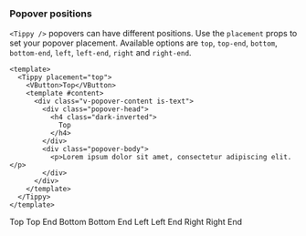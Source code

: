 ### Popover positions

`<Tippy />` popovers can have different positions. Use the `placement` props to
set your popover placement. Available options are `top`, `top-end`, `bottom`,
`bottom-end`, `left`, `left-end`, `right` and `right-end`.

<!--code-->

```vue
<template>
  <Tippy placement="top">
    <VButton>Top</VButton>
    <template #content>
      <div class="v-popover-content is-text">
        <div class="popover-head">
          <h4 class="dark-inverted">
            Top
          </h4>
        </div>
        <div class="popover-body">
          <p>Lorem ipsum dolor sit amet, consectetur adipiscing elit.</p>
        </div>
      </div>
    </template>
  </Tippy>
</template>
```

<!--/code-->

<!--example-->

<div class="buttons">
  <Tippy placement="top">
    <VButton class="mx-1">Top</VButton>
    <template #content>
      <div class="v-popover-content is-text">
          <div class="popover-head">
              <h4 class="dark-inverted">Top</h4>
          </div>
          <div class="popover-body">
              <p>Lorem ipsum dolor sit amet, consectetur adipiscing elit.</p>
          </div>
      </div>
    </template>
  </Tippy>
  <Tippy placement="top-end">
    <VButton class="mx-1">Top End</VButton>
    <template #content>
      <div class="v-popover-content is-text">
          <div class="popover-head">
              <h4 class="dark-inverted">Top End</h4>
          </div>
          <div class="popover-body">
              <p>Lorem ipsum dolor sit amet, consectetur adipiscing elit.</p>
          </div>
      </div>
    </template>
  </Tippy>
  <Tippy placement="bottom">
    <VButton class="mx-1">Bottom</VButton>
    <template #content>
      <div class="v-popover-content is-text">
          <div class="popover-head">
              <h4 class="dark-inverted">Bottom</h4>
          </div>
          <div class="popover-body">
              <p>Lorem ipsum dolor sit amet, consectetur adipiscing elit.</p>
          </div>
      </div>
    </template>
  </Tippy>
  <Tippy placement="bottom-end">
    <VButton class="mx-1">Bottom End</VButton>
    <template #content>
      <div class="v-popover-content is-text">
          <div class="popover-head">
              <h4 class="dark-inverted">Bottom End</h4>
          </div>
          <div class="popover-body">
              <p>Lorem ipsum dolor sit amet, consectetur adipiscing elit.</p>
          </div>
      </div>
    </template>
  </Tippy>
  <Tippy placement="left">
    <VButton class="mx-1">Left</VButton>
    <template #content>
      <div class="v-popover-content is-text">
          <div class="popover-head">
              <h4 class="dark-inverted">Left</h4>
          </div>
          <div class="popover-body">
              <p>Lorem ipsum dolor sit amet, consectetur adipiscing elit.</p>
          </div>
      </div>
    </template>
  </Tippy>
  <Tippy placement="left-end">
    <VButton class="mx-1">Left End</VButton>
    <template #content>
      <div class="v-popover-content is-text">
          <div class="popover-head">
              <h4 class="dark-inverted">Left End</h4>
          </div>
          <div class="popover-body">
              <p>Lorem ipsum dolor sit amet, consectetur adipiscing elit.</p>
          </div>
      </div>
    </template>
  </Tippy>
  <Tippy placement="right">
    <VButton class="mx-1">Right</VButton>
    <template #content>
      <div class="v-popover-content is-text">
          <div class="popover-head">
              <h4 class="dark-inverted">Right</h4>
          </div>
          <div class="popover-body">
              <p>Lorem ipsum dolor sit amet, consectetur adipiscing elit.</p>
          </div>
      </div>
    </template>
  </Tippy>
  <Tippy placement="right-end">
    <VButton class="mx-1">Right End</VButton>
    <template #content>
      <div class="v-popover-content is-text">
          <div class="popover-head">
              <h4 class="dark-inverted">Right End</h4>
          </div>
          <div class="popover-body">
              <p>Lorem ipsum dolor sit amet, consectetur adipiscing elit.</p>
          </div>
      </div>
    </template>
  </Tippy>
</div>

<!--/example-->
